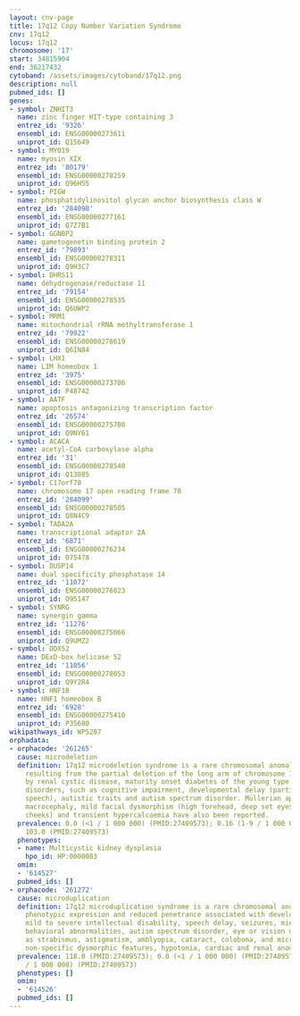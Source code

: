 ```yaml
---
layout: cnv-page
title: 17q12 Copy Number Variation Syndrome
cnv: 17q12
locus: 17q12
chromosome: '17'
start: 34815904
end: 36217432
cytoband: /assets/images/cytoband/17q12.png
description: null
pubmed_ids: []
genes:
- symbol: ZNHIT3
  name: zinc finger HIT-type containing 3
  entrez_id: '9326'
  ensembl_id: ENSG00000273611
  uniprot_id: Q15649
- symbol: MYO19
  name: myosin XIX
  entrez_id: '80179'
  ensembl_id: ENSG00000278259
  uniprot_id: Q96H55
- symbol: PIGW
  name: phosphatidylinositol glycan anchor biosynthesis class W
  entrez_id: '284098'
  ensembl_id: ENSG00000277161
  uniprot_id: Q7Z7B1
- symbol: GGNBP2
  name: gametogenetin binding protein 2
  entrez_id: '79893'
  ensembl_id: ENSG00000278311
  uniprot_id: Q9H3C7
- symbol: DHRS11
  name: dehydrogenase/reductase 11
  entrez_id: '79154'
  ensembl_id: ENSG00000278535
  uniprot_id: Q6UWP2
- symbol: MRM1
  name: mitochondrial rRNA methyltransferase 1
  entrez_id: '79922'
  ensembl_id: ENSG00000278619
  uniprot_id: Q6IN84
- symbol: LHX1
  name: LIM homeobox 1
  entrez_id: '3975'
  ensembl_id: ENSG00000273706
  uniprot_id: P48742
- symbol: AATF
  name: apoptosis antagonizing transcription factor
  entrez_id: '26574'
  ensembl_id: ENSG00000275700
  uniprot_id: Q9NY61
- symbol: ACACA
  name: acetyl-CoA carboxylase alpha
  entrez_id: '31'
  ensembl_id: ENSG00000278540
  uniprot_id: Q13085
- symbol: C17orf78
  name: chromosome 17 open reading frame 78
  entrez_id: '284099'
  ensembl_id: ENSG00000278505
  uniprot_id: Q8N4C9
- symbol: TADA2A
  name: transcriptional adaptor 2A
  entrez_id: '6871'
  ensembl_id: ENSG00000276234
  uniprot_id: O75478
- symbol: DUSP14
  name: dual specificity phosphatase 14
  entrez_id: '11072'
  ensembl_id: ENSG00000276023
  uniprot_id: O95147
- symbol: SYNRG
  name: synergin gamma
  entrez_id: '11276'
  ensembl_id: ENSG00000275066
  uniprot_id: Q9UMZ2
- symbol: DDX52
  name: DExD-box helicase 52
  entrez_id: '11056'
  ensembl_id: ENSG00000278053
  uniprot_id: Q9Y2R4
- symbol: HNF1B
  name: HNF1 homeobox B
  entrez_id: '6928'
  ensembl_id: ENSG00000275410
  uniprot_id: P35680
wikipathways_id: WP5287
orphadata:
- orphacode: '261265'
  cause: microdeletion
  definition: 17q12 microdeletion syndrome is a rare chromosomal anomaly syndrome
    resulting from the partial deletion of the long arm of chromosome 17 characterized
    by renal cystic disease, maturity onset diabetes of the young type 5, and neurodevelopmental
    disorders, such as cognitive impairment, developmental delay (particularly of
    speech), autistic traits and autism spectrum disorder. Müllerian aplasia in females,
    macrocephaly, mild facial dysmorphism (high forehead, deep set eyes and chubby
    cheeks) and transient hypercalcaemia have also been reported.
  prevalence: 0.0 (<1 / 1 000 000) (PMID:27409573); 0.16 (1-9 / 1 000 000) (PMID:27409573);
    103.0 (PMID:27409573)
  phenotypes:
  - name: Multicystic kidney dysplasia
    hpo_id: HP:0000003
  omim:
  - '614527'
  pubmed_ids: []
- orphacode: '261272'
  cause: microduplication
  definition: 17q12 microduplication syndrome is a rare chromosomal anomaly with variable
    phenotypic expression and reduced penetrance associated with developmental delay,
    mild to severe intellectual disability, speech delay, seizures, microcephaly,
    behavioral abnormalities, autism spectrum disorder, eye or vision defects (such
    as strabismus, astigmatism, amblyopia, cataract, coloboma, and microphthalmia),
    non-specific dysmorphic features, hypotonia, cardiac and renal anomalies, schizophrenia.
  prevalence: 118.0 (PMID:27409573); 0.0 (<1 / 1 000 000) (PMID:27409573); 0.46 (1-9
    / 1 000 000) (PMID:27409573)
  phenotypes: []
  omim:
  - '614526'
  pubmed_ids: []
---
```

